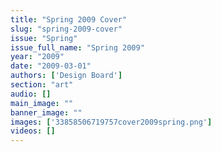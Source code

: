 ```yaml
---
title: "Spring 2009 Cover"
slug: "spring-2009-cover"
issue: "Spring"
issue_full_name: "Spring 2009"
year: "2009"
date: "2009-03-01"
authors: ['Design Board']
section: "art"
audio: []
main_image: ""
banner_image: ""
images: ['33858506719757cover2009spring.png']
videos: []
---
```


